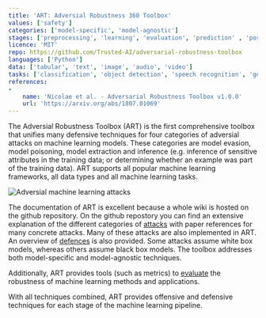 ```yaml
---
title: 'ART: Adversial Robustness 360 Toolbox'
values: ['safety']
categories: ['model-specific', 'model-agnostic']
stages: ['preprocessing', 'learning', 'evaluation', 'prediction' , 'post-hoc']
licence: 'MIT'
repo: https://github.com/Trusted-AI/adversarial-robustness-toolbox 
languages: ['Python']
data: ['tabular', 'text', 'image', 'audio', 'video']
tasks: ['classification', 'object detection', 'speech recognition', 'generation', 'certification']
references: 
-
    name: 'Nicolae et al. - Adversarial Robustness Toolbox v1.0.0'
    url: 'https://arxiv.org/abs/1807.01069'
---
```


The Adversial Robustness Toolbox (ART) is the first comprehensive toolbox that unifies many defensive techniques for four categories of adversial attacks on machine learning models.
These categories are model evasion, model poisoning, model extraction and inference (e.g. inference of sensitive attributes in the training data; or determining whether an example was part of the training data).
ART supports all popular machine learning frameworks, all data types and all machine learning tasks.

![Adversial machine learning attacks](https://raw.githubusercontent.com/Trusted-AI/adversarial-robustness-toolbox/main/docs/images/adversarial_threats_attacker.png)

The documentation of ART is excellent because a whole wiki is hosted on the github repository. 
On the github repostory you can find an extensive explanation of the different categories of [attacks](https://github.com/Trusted-AI/adversarial-robustness-toolbox/wiki/ART-Attacks) with paper references for many concrete attacks.
Many of these attacks are also implemented in ART.
An overview of [defences](https://github.com/Trusted-AI/adversarial-robustness-toolbox/wiki/ART-Defences) is also provided.
Some attacks assume white box models, whereas others assume black box models.
The toolbox addresses both model-specific and model-agnostic techniques.

Additionally, ART provides tools (such as metrics) to [evaluate](https://github.com/Trusted-AI/adversarial-robustness-toolbox/wiki/ART-Metrics) the robustness of machine learning methods and applications.

With all techniques combined, ART provides offensive and defensive techniques for each stage of the machine learning pipeline.

